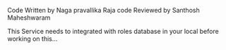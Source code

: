 Code Written by Naga pravallika Raja
code Reviewed by Santhosh Maheshwaram

This Service needs to integrated with roles database in your local before working on this...